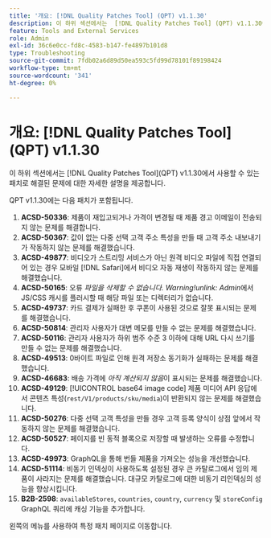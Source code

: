 ```yaml
---
title: '개요: [!DNL Quality Patches Tool] (QPT) v1.1.30'
description: 이 하위 섹션에서는  [!DNL Quality Patches Tool] (QPT) v1.1.30에서 사용할 수 있는 패치로 해결된 문제에 대한 자세한 설명을 제공합니다.
feature: Tools and External Services
role: Admin
exl-id: 36c6e0cc-fd8c-4583-b147-fe4897b101d8
type: Troubleshooting
source-git-commit: 7fdb02a6d89d50ea593c5fd99d78101f89198424
workflow-type: tm+mt
source-wordcount: '341'
ht-degree: 0%

---
```


# 개요: [!DNL Quality Patches Tool]&#x200B;(QPT) v1.1.30

이 하위 섹션에서는 [!DNL Quality Patches Tool]&#x200B;(QPT) v1.1.30에서 사용할 수 있는 패치로 해결된 문제에 대한 자세한 설명을 제공합니다.

QPT v1.1.30에는 다음 패치가 포함됩니다.

1. **ACSD-50336**: 제품이 재입고되거나 가격이 변경될 때 제품 경고 이메일이 전송되지 않는 문제를 해결합니다.
1. **ACSD-50367**: 값이 없는 다중 선택 고객 주소 특성을 만들 때 고객 주소 내보내기가 작동하지 않는 문제를 해결했습니다.
1. **ACSD-49877**: 비디오가 스트리밍 서비스가 아닌 원격 비디오 파일에 직접 연결되어 있는 경우 모바일 [!DNL Safari]에서 비디오 자동 재생이 작동하지 않는 문제를 해결했습니다.
1. **ACSD-50165**: 오류 *파일을 삭제할 수 없습니다. Warning!unlink: Admin*&#x200B;에서 JS/CSS 캐시를 플러시할 때 해당 파일 또는 디렉터리가 없습니다.
1. **ACSD-49737**: 카드 결제가 실패한 후 쿠폰이 사용된 것으로 잘못 표시되는 문제를 해결했습니다.
1. **ACSD-50814**: 관리자 사용자가 대변 메모를 만들 수 없는 문제를 해결했습니다.
1. **ACSD-50116**: 관리자 사용자가 하위 범주 수준 3 이하에 대해 URL 다시 쓰기를 만들 수 없는 문제를 해결했습니다.
1. **ACSD-49513**: 0바이트 파일로 인해 원격 저장소 동기화가 실패하는 문제를 해결했습니다.
1. **ACSD-46683**: 배송 가격에 *아직 계산되지 않음*&#x200B;이 표시되는 문제를 해결했습니다.
1. **ACSD-49129**: [!UICONTROL base64 image code] 제품 미디어 API 응답에서 콘텐츠 특성(`rest/V1/products/sku/media`)이 반환되지 않는 문제를 해결했습니다.
1. **ACSD-50276**: 다중 선택 고객 특성을 만들 경우 고객 등록 양식이 상점 앞에서 작동하지 않는 문제를 해결했습니다.
1. **ACSD-50527**: 페이지를 빈 동적 블록으로 저장할 때 발생하는 오류를 수정합니다.
1. **ACSD-49973**: GraphQL을 통해 번들 제품을 가져오는 성능을 개선했습니다.
1. **ACSD-51114**: 비동기 인덱싱이 사용하도록 설정된 경우 큰 카탈로그에서 임의 제품이 사라지는 문제를 해결했습니다. 대규모 카탈로그에 대한 비동기 리인덱싱의 성능을 향상시킵니다.
1. **B2B-2598**: `availableStores`, `countries`, `country`, `currency` 및 `storeConfig` GraphQL 쿼리에 캐싱 기능을 추가합니다.

왼쪽의 메뉴를 사용하여 특정 패치 페이지로 이동합니다.
